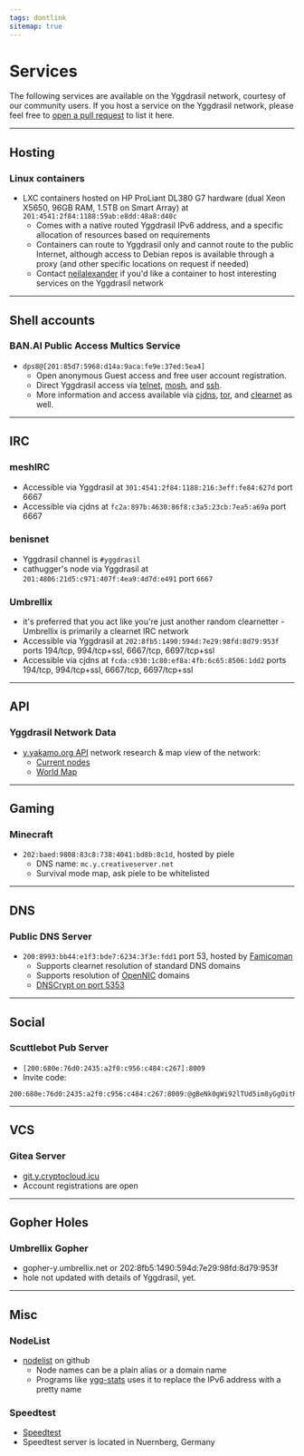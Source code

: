 ```yaml
---
tags: dontlink
sitemap: true
---
```


# Services

The following services are available on the Yggdrasil network, courtesy of our community users. If you host a service on the Yggdrasil network, please feel free to [open a pull request](https://github.com/yggdrasil-network/yggdrasil-network.github.io/edit/master/services.md) to list it here.

----

## Hosting

### Linux containers

- LXC containers hosted on HP ProLiant DL380 G7 hardware (dual Xeon X5650, 96GB RAM, 1.5TB on Smart Array) at `201:4541:2f84:1188:59ab:e8dd:48a8:d40c`
  - Comes with a native routed Yggdrasil IPv6 address, and a specific allocation of resources based on requirements
  - Containers can route to Yggdrasil only and cannot route to the public Internet, although access to Debian repos is available through a proxy (and other specific locations on request if needed)
  - Contact [neilalexander](https://matrix.to/#/@neilalexander:matrix.org) if you'd like a container to host interesting services on the Yggdrasil network

----

## Shell accounts

### BAN.AI Public Access Multics Service

 - `dps8@[201:85d7:5968:d14a:9aca:fe9e:37ed:5ea4]`
   - Open anonymous Guest access and free user account registration.
   - Direct Yggdrasil access via [telnet](telnet://[201:85d7:5968:d14a:9aca:fe9e:37ed:5ea4]), [mosh](mosh://[201:85d7:5968:d14a:9aca:fe9e:37ed:5ea4]), and [ssh](ssh://[201:85d7:5968:d14a:9aca:fe9e:37ed:5ea4]).
   - More information and access available via [cjdns](http://[fc18:cd5:92ad:5ed6:9960:ad6f:d723:b971]/multics), [tor](http://stopaiepslgjzczi.onion/multics), and [clearnet](https://ban.ai/multics) as well.

----

## IRC

### meshIRC

- Accessible via Yggdrasil at `301:4541:2f84:1188:216:3eff:fe84:627d` port 6667
- Accessible via cjdns at `fc2a:897b:4630:86f8:c3a5:23cb:7ea5:a69a` port 6667

### benisnet

- Yggdrasil channel is `#yggdrasil`
- cathugger's node via Yggdrasil at `201:4806:21d5:c971:407f:4ea9:4d7d:e491` port `6667`

### Umbrellix

- it's preferred that you act like you're just another random clearnetter - Umbrellix is primarily a clearnet IRC network
- Accessible via Yggdrasil at `202:8fb5:1490:594d:7e29:98fd:8d79:953f` ports 194/tcp, 994/tcp+ssl, 6667/tcp, 6697/tcp+ssl
- Accessible via cjdns at `fcda:c930:1c80:ef8a:4fb:6c65:8506:1dd2` ports 194/tcp, 994/tcp+ssl, 6667/tcp, 6697/tcp+ssl
  
----

## API

### Yggdrasil Network Data

- [y.yakamo.org API](http://y.yakamo.org:3000/) network research & map view of the network:
  - [Current nodes](http://[301:4541:2f84:1188:216:3eff:feb6:65a3]:3000/current)
  - [World Map](http://[301:4541:2f84:1188:216:3eff:feb6:65a3]:3000/static/map.png)

----

## Gaming

### Minecraft
  - `202:baed:9808:83c8:738:4041:bd8b:8c1d`, hosted by piele
    - DNS name: `mc.y.creativeserver.net`
    - Survival mode map, ask piele to be whitelisted

----

## DNS

### Public DNS Server
  - `200:8993:bb44:e1f3:bde7:6234:3f3e:fdd1` port 53, hosted by [Famicoman](https://phillymesh.net)
    - Supports clearnet resolution of standard DNS domains
    - Supports resolution of [OpenNIC](https://www.opennic.org/) domains
	- [DNSCrypt on port 5353](https://servers.opennicproject.org/edit.php?srv=ns7.nh.nl.dns.opennic.glue)

----

## Social

### Scuttlebot Pub Server
  - `[200:680e:76d0:2435:a2f0:c956:c484:c267]:8009`
  - Invite code:
```
200:680e:76d0:2435:a2f0:c956:c484:c267:8009:@gBeNk0gWi92lTUd5im8yGgOitRPSQcZkt4KxkMl6YZ0=.ed25519~LV1YVEbDhAptPP9pfiFBNc7ix5Bw2xGsGyRx4S9GB1s=
```
----

## VCS

### Gitea Server
  - [git.y.cryptocloud.icu](http://git.y.cryptocloud.icu/)
  - Account registrations are open
  
----

## Gopher Holes

### Umbrellix Gopher

  - gopher-y.umbrellix.net or 202:8fb5:1490:594d:7e29:98fd:8d79:953f
  - hole not updated with details of Yggdrasil, yet.

----

## Misc

### NodeList
  - [nodelist](https://github.com/yakamok/yggdrasil-nodelist/blob/master/nodelist) on github
    - Node names can be a plain alias or a domain name
    - Programs like [ygg-stats](https://github.com/yakamok/yggdrasil-stats) uses it to replace the IPv6 address with a pretty name
    
### Speedtest
  - [Speedtest](http://[200:d086:a672:1989:bb29:adca:4488:eda0]:9090)
  - Speedtest server is located in Nuernberg, Germany
